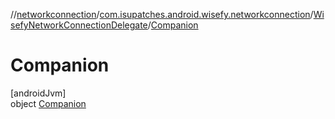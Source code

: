 //[networkconnection](../../../../index.md)/[com.isupatches.android.wisefy.networkconnection](../../index.md)/[WisefyNetworkConnectionDelegate](../index.md)/[Companion](index.md)

# Companion

[androidJvm]\
object [Companion](index.md)
